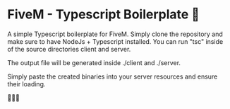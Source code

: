 # FiveM - Typescript Boilerplate 🐌        

A simple Typescript boilerplate for FiveM. Simply clone the repository and make sure to have NodeJs + Typescript installed. You can run "tsc" inside of the source directories client and server. 

The output file will be generated inside ./client and ./server.

Simply paste the created binaries into your server resources and ensure their loading.

🐌🐌🐌

